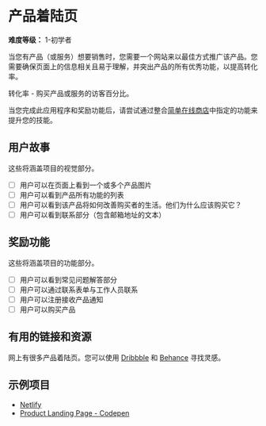 # 产品着陆页

**难度等级：** 1-初学者

当您有产品（或服务）想要销售时，您需要一个网站来以最佳方式推广该产品。您需要确保页面上的信息相关且易于理解，并突出产品的所有优秀功能，以提高转化率。

转化率 - 购买产品或服务的访客百分比。

当您完成此应用程序和奖励功能后，请尝试通过整合[简单在线商店](../2-Intermediate/Simple-Online-Store.md)中指定的功能来提升您的技能。

## 用户故事

这些将涵盖项目的视觉部分。

-   [ ] 用户可以在页面上看到一个或多个产品图片
-   [ ] 用户可以看到产品所有功能的列表
-   [ ] 用户可以看到该产品将如何改善购买者的生活。他们为什么应该购买它？
-   [ ] 用户可以看到联系部分（包含邮箱地址的文本）

## 奖励功能

这些将涵盖项目的功能部分。

-   [ ] 用户可以看到常见问题解答部分
-   [ ] 用户可以通过联系表单与工作人员联系
-   [ ] 用户可以注册接收产品通知
-   [ ] 用户可以购买产品

## 有用的链接和资源

网上有很多产品着陆页。您可以使用 [Dribbble](www.dribbble.com) 和 [Behance](www.behance.net) 寻找灵感。

## 示例项目

-   [Netlify](https://www.netlify.com/)
-   [Product Landing Page - Codepen](https://codepen.io/l4ci/pen/LoGjk)
